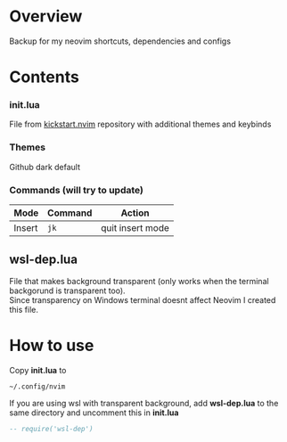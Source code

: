 # Overview
Backup for my neovim shortcuts, dependencies and configs

# Contents
### __init.lua__
File from [kickstart.nvim](https://github.com/nvim-lua/kickstart.nvim) repository with additional themes and keybinds

### Themes
Github dark default

### Commands (will try to update)
| Mode      | Command | Action                 |
|-----------|---------|------------------------|
| Insert    | `jk`    | quit insert mode       |

## wsl-dep.lua
File that makes background transparent (only works when the terminal backgorund is transparent too). \
Since transparency on Windows terminal doesnt affect Neovim I created this file.

# How to use
Copy __init.lua__ to
```
~/.config/nvim
```
If you are using wsl with transparent background, add __wsl-dep.lua__ to the same directory and uncomment this in __init.lua__
```lua
-- require('wsl-dep')
```
